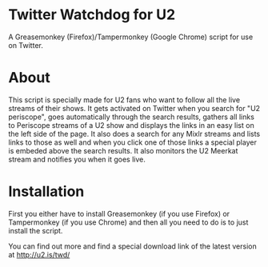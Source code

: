 # Twitter Watchdog for U2
A Greasemonkey (Firefox)/Tampermonkey (Google Chrome) script for use on Twitter.

# About
This script is specially made for U2 fans who want to follow all the live streams of their shows. It gets activated on Twitter when you search for "U2 periscope", goes automatically through the search results, gathers all links to Periscope streams of a U2 show and displays the links in an easy list on the left side of the page. It also does a search for any Mixlr streams and lists links to those as well and when you click one of those links a special player is embeded above the search results. It also monitors the U2 Meerkat stream and notifies you when it goes live.

# Installation
First you either have to install Greasemonkey (if you use Firefox) or Tampermonkey (if you use Chrome) and then all you need to do is to just install the script.

You can find out more and find a special download link of the latest version at http://u2.is/twd/